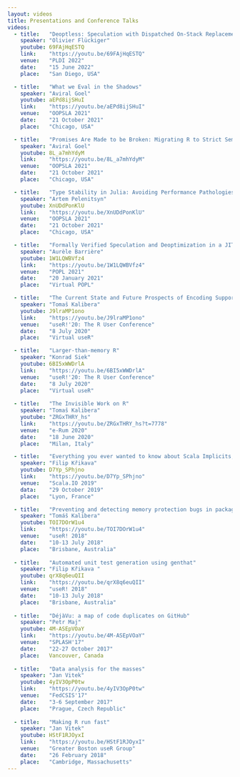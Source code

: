 ```yaml
---
layout: videos
title: Presentations and Conference Talks
videos:
  - title:   "Deoptless: Speculation with Dispatched On-Stack Replacement and Specialized Continuations"
    speaker: "Olivier Flückiger"
    youtube: 69FAjHqESTQ
    link:    "https://youtu.be/69FAjHqESTQ"
    venue:   "PLDI 2022"
    date:    "15 June 2022"
    place:   "San Diego, USA" 

  - title:   "What we Eval in the Shadows"
    speaker: "Aviral Goel"
    youtube: aEPd8ijSHuI
    link:    "https://youtu.be/aEPd8ijSHuI"
    venue:   "OOPSLA 2021"
    date:    "21 October 2021"
    place:   "Chicago, USA" 

  - title:   "Promises Are Made to be Broken: Migrating R to Strict Semantics"
    speaker: "Aviral Goel"
    youtube: 8L_a7mhYdyM
    link:    "https://youtu.be/8L_a7mhYdyM"
    venue:   "OOPSLA 2021"
    date:    "21 October 2021"
    place:   "Chicago, USA" 

  - title:   "Type Stability in Julia: Avoiding Performance Pathologies in JIT Compilation "
    speaker: "Artem Pelenitsyn"
    youtube: XnUDdPonKlU
    link:    "https://youtu.be/XnUDdPonKlU"
    venue:   "OOPSLA 2021"
    date:    "21 October 2021"
    place:   "Chicago, USA" 

  - title:   "Formally Verified Speculation and Deoptimization in a JIT Compiler"
    speaker: "Aurèle Barrière"
    youtube: 1W1LQWBVfz4
    link:    "https://youtu.be/1W1LQWBVfz4"
    venue:   "POPL 2021"
    date:    "20 January 2021"
    place:   "Virtual POPL" 

  - title:   "The Current State and Future Prospects of Encoding Support in R"
    speaker: "Tomaš Kalibera"
    youtube: J9lraMP1ono
    link:    "https://youtu.be/J9lraMP1ono"
    venue:   "useR!'20: The R User Conference"
    date:    "8 July 2020"
    place:   "Virtual useR" 

  - title:   "Larger-than-memory R"
    speaker: "Konrad Siek"
    youtube: 6BI5xWWDrlA
    link:    "https://youtu.be/6BI5xWWDrlA"
    venue:   "useR!'20: The R User Conference"
    date:    "8 July 2020"
    place:   "Virtual useR" 
    
  - title:   "The Invisible Work on R"
    speaker: "Tomaš Kalibera"
    youtube: "ZRGxTHRY_hs"
    link:    "https://youtu.be/ZRGxTHRY_hs?t=7778"
    venue:   "e-Rum 2020"
    date:    "18 June 2020"
    place:   "Milan, Italy"  

  - title:   "Everything you ever wanted to know about Scala Implicits, but weren't sure how to ask"
    speaker: "Filip Křikava"
    youtube: D7Yp_SPhjno
    link:    "https://youtu.be/D7Yp_SPhjno"
    venue:   "Scala.IO 2019"
    data:    "29 October 2019"
    place:   "Lyon, France"

  - title:   "Preventing and detecting memory protection bugs in packages"
    speaker: "Tomáš Kalibera"
    youtube: TOI7DOrW1u4
    link:    "https://youtu.be/TOI7DOrW1u4"
    venue:   "useR! 2018"
    date:    "10-13 July 2018"
    place:   "Brisbane, Australia"
    
  - title:   "Automated unit test generation using genthat"
    speaker: "Filip Křikava "
    youtube: qrX8q6euQII
    link:    "https://youtu.be/qrX8q6euQII"
    venue:   "useR! 2018"
    date:    "10-13 July 2018"
    place:   "Brisbane, Australia"
    
  - title:   "DéjàVu: a map of code duplicates on GitHub"
    speaker: "Petr Maj"
    youtube: 4M-ASEpVOaY
    link:    "https://youtu.be/4M-ASEpVOaY"
    venue:   "SPLASH'17"
    date:    "22-27 October 2017"
    place:   Vancouver, Canada
    
  - title:   "Data analysis for the masses"
    speaker: "Jan Vitek"
    youtube: 4yIV3OpP0tw
    link:    "https://youtu.be/4yIV3OpP0tw"
    venue:   "FedCSIS'17"
    date:    "3-6 September 2017"
    place:   "Prague, Czech Republic"
    
  - title:   "Making R run fast"
    speaker: "Jan Vitek"
    youtube: HStF1RJOyxI
    link:    "https://youtu.be/HStF1RJOyxI"
    venue:   "Greater Boston useR Group"
    date:    "26 February 2018"
    place:   "Cambridge, Massachusetts"
---
```

